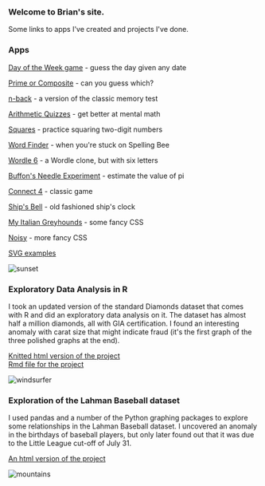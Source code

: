 ### Welcome to Brian's site.
Some links to apps I've created and projects I've done.

### Apps
[Day of the Week game](dayoftheweek/) - guess the day given any date

[Prime or Composite](prime.html) - can you guess which?

[n-back](nback/) - a version of the classic memory test

[Arithmetic Quizzes](https://mymath.page/) - get better at mental math

[Squares](squares/) - practice squaring two-digit numbers

[Word Finder](wordfind.html) - when you're stuck on Spelling Bee

[Wordle 6](wordle6.html) - a Wordle clone, but with six letters

[Buffon's Needle Experiment](buffon.html) - estimate the value of pi

[Connect 4](connect4.html) - classic game

[Ship's Bell](shipsbell/) - old fashioned ship's clock

[My Italian Greyhounds](igs.html) - some fancy CSS

[Noisy](noisy/) - more fancy CSS

[SVG examples](svg.html)

![sunset](500by100pics/sunset2.png)

### Exploratory Data Analysis in R
I took an updated version of the standard Diamonds dataset that comes with R and did an exploratory data analysis on it. The dataset has almost half a million diamonds, all with GIA certification. I found an interesting anomaly with carat size that might indicate fraud (it's the first graph of the three polished graphs at the end).

[Knitted html version of the project](diamonds.html)  
[Rmd file for the project](diamonds.Rmd)

![windsurfer](500by100pics/windsurfer.png)

### Exploration of the Lahman Baseball dataset
I used pandas and a number of the Python graphing packages to explore some relationships in the Lahman Baseball dataset. I uncovered an anomaly in the birthdays of baseball players, but only later found out that it was due to the Little League cut-off of July 31.

[An html version of the project](baseball.html)  

![mountains](500by100pics/mountains1.png)
